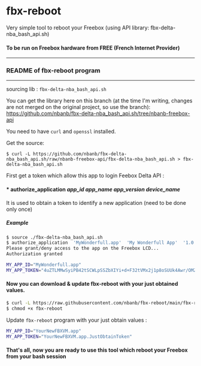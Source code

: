 # fbx-reboot
Very simple tool to reboot your Freebox (using API library: fbx-delta-nba_bash_api.sh)
#### To be run on Freebox hardware from FREE (French Internet Provider)



--------------------------------------------------------------------------------------------------------------------
### README of fbx-reboot program
--------------------------------------------------------------------------------------------------------------------



sourcing lib : `fbx-delta-nba_bash_api.sh`

You can get the library here on this branch (at the time I'm writing, changes are not merged on the original project, so use the branch):
https://github.com/nbanb/fbx-delta-nba_bash_api.sh/tree/nbanb-freebox-api

You need to have `curl` and `openssl` installed.

Get the source:

    $ curl -L https://github.com/nbanb/fbx-delta-nba_bash_api.sh/raw/nbanb-freebox-api/fbx-delta-nba_bash_api.sh > fbx-delta-nba_bash_api.sh


First get a token which allow this app to login Feebox Delta API :

#### *  authorize_application *app_id* *app_name* *app_version* *device_name*
It is used to obtain a token to identify a new application (need to be done only once)
##### Example
```bash
$ source ./fbx-delta-nba_bash_api.sh
$ authorize_application  'MyWonderfull.app'  'My Wonderfull App'  '1.0.0'  'Deb 11'
Please grant/deny access to the app on the Freebox LCD...
Authorization granted

MY_APP_ID="MyWonderfull.app"
MY_APP_TOKEN="4uZTLMMwSyiPB42tSCWLpSSZbXIYi+d+F32tVMx2j1p8oSUUk4Awr/OMZne4RRlY"
```


#### Now you can download & update fbx-reboot with your just obtained values.

```bash
$ curl -L https://raw.githubusercontent.com/nbanb/fbx-reboot/main/fbx-reboot >fbx-reboot 
$ chmod +x fbx-reboot
```

Update `fbx-reboot` program with your just obtain values :
```bash
MY_APP_ID="YourNewFBXVM.app" 
MY_APP_TOKEN="YourNewFBXVM.app.JustObtainToken"
```

#### That's all, now you are ready to use this tool which reboot your Freebox from your bash session

